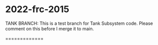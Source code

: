 2022-frc-2015
=============

TANK BRANCH: This is a test branch for Tank Subsystem code.  Please comment on this before I merge it to main.

=============


